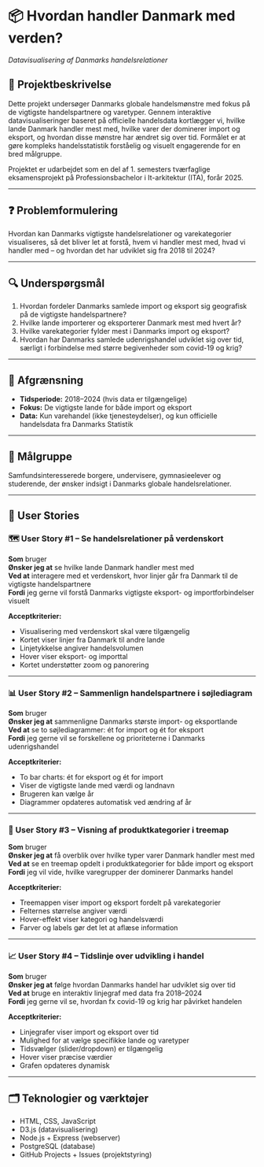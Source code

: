 # 📦 Hvordan handler Danmark med verden?
*Datavisualisering af Danmarks handelsrelationer*

## 📘 Projektbeskrivelse
Dette projekt undersøger Danmarks globale handelsmønstre med fokus på de vigtigste handelspartnere og varetyper. Gennem interaktive datavisualiseringer baseret på officielle handelsdata kortlægger vi, hvilke lande Danmark handler mest med, hvilke varer der dominerer import og eksport, og hvordan disse mønstre har ændret sig over tid. Formålet er at gøre kompleks handelsstatistik forståelig og visuelt engagerende for en bred målgruppe.

Projektet er udarbejdet som en del af 1. semesters tværfaglige eksamensprojekt på Professionsbachelor i It-arkitektur (ITA), forår 2025.

---

## ❓ Problemformulering
Hvordan kan Danmarks vigtigste handelsrelationer og varekategorier visualiseres, så det bliver let at forstå, hvem vi handler mest med, hvad vi handler med – og hvordan det har udviklet sig fra 2018 til 2024?

---

## 🔍 Underspørgsmål
1. Hvordan fordeler Danmarks samlede import og eksport sig geografisk på de vigtigste handelspartnere?
2. Hvilke lande importerer og eksporterer Danmark mest med hvert år?
3. Hvilke varekategorier fylder mest i Danmarks import og eksport?
4. Hvordan har Danmarks samlede udenrigshandel udviklet sig over tid, særligt i forbindelse med større begivenheder som covid-19 og krig?

---

## 🎯 Afgrænsning
- **Tidsperiode:** 2018–2024 (hvis data er tilgængelige)  
- **Fokus:** De vigtigste lande for både import og eksport  
- **Data:** Kun varehandel (ikke tjenesteydelser), og kun officielle handelsdata fra Danmarks Statistik

---

## 🎯 Målgruppe
Samfundsinteresserede borgere, undervisere, gymnasieelever og studerende, der ønsker indsigt i Danmarks globale handelsrelationer.

---

## 🧩 User Stories

### 🗺️ User Story #1 – Se handelsrelationer på verdenskort
**Som** bruger  
**Ønsker jeg at** se hvilke lande Danmark handler mest med  
**Ved at** interagere med et verdenskort, hvor linjer går fra Danmark til de vigtigste handelspartnere  
**Fordi** jeg gerne vil forstå Danmarks vigtigste eksport- og importforbindelser visuelt  

**Acceptkriterier:**
- Visualisering med verdenskort skal være tilgængelig
- Kortet viser linjer fra Danmark til andre lande
- Linjetykkelse angiver handelsvolumen
- Hover viser eksport- og importtal
- Kortet understøtter zoom og panorering

---

### 📊 User Story #2 – Sammenlign handelspartnere i søjlediagram
**Som** bruger  
**Ønsker jeg at** sammenligne Danmarks største import- og eksportlande  
**Ved at** se to søjlediagrammer: ét for import og ét for eksport  
**Fordi** jeg gerne vil se forskellene og prioriteterne i Danmarks udenrigshandel  

**Acceptkriterier:**
- To bar charts: ét for eksport og ét for import
- Viser de vigtigste lande med værdi og landnavn
- Brugeren kan vælge år
- Diagrammer opdateres automatisk ved ændring af år

---

### 🧱 User Story #3 – Visning af produktkategorier i treemap
**Som** bruger  
**Ønsker jeg at** få overblik over hvilke typer varer Danmark handler mest med  
**Ved at** se en treemap opdelt i produktkategorier for både import og eksport  
**Fordi** jeg vil vide, hvilke varegrupper der dominerer Danmarks handel  

**Acceptkriterier:**
- Treemappen viser import og eksport fordelt på varekategorier
- Felternes størrelse angiver værdi
- Hover-effekt viser kategori og handelsværdi
- Farver og labels gør det let at aflæse information

---

### 📈 User Story #4 – Tidslinje over udvikling i handel
**Som** bruger  
**Ønsker jeg at** følge hvordan Danmarks handel har udviklet sig over tid  
**Ved at** bruge en interaktiv linjegraf med data fra 2018–2024  
**Fordi** jeg gerne vil se, hvordan fx covid-19 og krig har påvirket handelen  

**Acceptkriterier:**
- Linjegrafer viser import og eksport over tid
- Mulighed for at vælge specifikke lande og varetyper
- Tidsvælger (slider/dropdown) er tilgængelig
- Hover viser præcise værdier
- Grafen opdateres dynamisk

---

## 🗂️ Teknologier og værktøjer
- HTML, CSS, JavaScript  
- D3.js (datavisualisering)  
- Node.js + Express (webserver)  
- PostgreSQL (database)  
- GitHub Projects + Issues (projektstyring)
